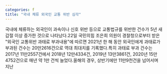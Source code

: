 ```yaml
---
categories: f
title: "국내 체류 외국인 교통 위반 심각"
---
```

국내에 체류하는 외국인이 과속이나 신호 위반 등으로 교통법규를 위반한 건수가 5년 새 갑절 이상 증가한 것으로 나타났다.22일 국민의힘 조은희 의원이 경찰청으로부터 받은 "외국인 교통위반 과태료 부과내용"에 따르면 2021년 한 해 동안 외국인에게 과태료가 부과된 건수는 20만2616건으로 역대 최대치를 기록했다.특히 과태료 부과 건수는 2017년 11만2557건에서 2018년 12만4334건, 2019년 13만3861건, 2020년 15만4752건으로 매년 약 1만 건씩 늘었다.올해의 경우, 상반기에만 11만9천건을 넘어서며 지난